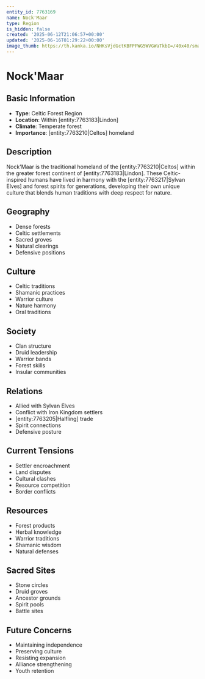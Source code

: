```yaml
---
entity_id: 7763169
name: Nock'Maar
type: Region
is_hidden: false
created: '2025-06-12T21:06:57+00:00'
updated: '2025-06-16T01:29:22+00:00'
image_thumb: https://th.kanka.io/NHKsVjdGctKBFPFWG5WVGWaTkbI=/40x40/smart/src/campaigns/322885/9f0da587-c99f-411b-9158-dddd2ea04ec8.png
---
```


# Nock'Maar

## Basic Information

- **Type**: Celtic Forest Region
- **Location**: Within [entity:7763183|Lindon]
- **Climate**: Temperate forest
- **Importance**: [entity:7763210|Celtos] homeland

## Description

Nock'Maar is the traditional homeland of the [entity:7763210|Celtos] within the greater forest continent of [entity:7763183|Lindon]. These Celtic-inspired humans have lived in harmony with the [entity:7763217|Sylvan Elves] and forest spirits for generations, developing their own unique culture that blends human traditions with deep respect for nature.

## Geography

- Dense forests
- Celtic settlements
- Sacred groves
- Natural clearings
- Defensive positions

## Culture

- Celtic traditions
- Shamanic practices
- Warrior culture
- Nature harmony
- Oral traditions

## Society

- Clan structure
- Druid leadership
- Warrior bands
- Forest skills
- Insular communities

## Relations

- Allied with Sylvan Elves
- Conflict with Iron Kingdom settlers
- [entity:7763205|Halfling] trade
- Spirit connections
- Defensive posture

## Current Tensions

- Settler encroachment
- Land disputes
- Cultural clashes
- Resource competition
- Border conflicts

## Resources

- Forest products
- Herbal knowledge
- Warrior traditions
- Shamanic wisdom
- Natural defenses

## Sacred Sites

- Stone circles
- Druid groves
- Ancestor grounds
- Spirit pools
- Battle sites

## Future Concerns

- Maintaining independence
- Preserving culture
- Resisting expansion
- Alliance strengthening
- Youth retention